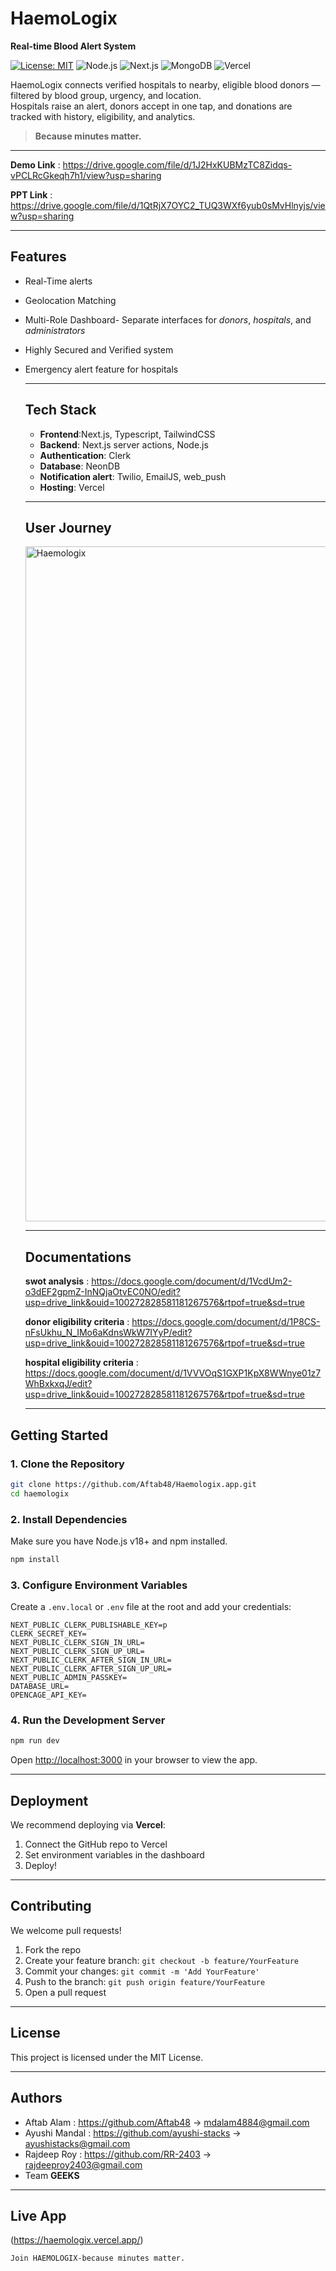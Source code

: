 # HaemoLogix

**Real-time Blood Alert System**

[![License: MIT](https://img.shields.io/badge/License-MIT-yellow.svg)](https://opensource.org/licenses/MIT)
![Node.js](https://img.shields.io/badge/Node.js-v18+-green)
![Next.js](https://img.shields.io/badge/Next.js-13+-black)
![MongoDB](https://img.shields.io/badge/MongoDB-Geospatial-brightgreen)
![Vercel](https://img.shields.io/badge/Deployed%20on-Vercel-black)

HaemoLogix connects verified hospitals to nearby, eligible blood donors — filtered by blood group, urgency, and location.  
Hospitals raise an alert, donors accept in one tap, and donations are tracked with history, eligibility, and analytics.

> **Because minutes matter.**

---

**Demo Link** : https://drive.google.com/file/d/1J2HxKUBMzTC8Zidqs-vPCLRcGkeqh7h1/view?usp=sharing

**PPT Link** : https://drive.google.com/file/d/1QtRjX7OYC2_TUQ3WXf6yub0sMvHlnyjs/view?usp=sharing

---

## Features

- Real-Time alerts
- Geolocation Matching
- Multi-Role Dashboard- Separate interfaces for _donors_, _hospitals_, and _administrators_
- Highly Secured and Verified system
- Emergency alert feature for hospitals

  ***

  ## Tech Stack

  - **Frontend**:Next.js, Typescript, TailwindCSS
  - **Backend**: Next.js server actions, Node.js
  - **Authentication**: Clerk
  - **Database**: NeonDB
  - **Notification alert**: Twilio, EmailJS, web_push
  - **Hosting**: Vercel

  ***

  ## User Journey

  <img width="1920" height="1080" alt="Haemologix" src="https://github.com/user-attachments/assets/f6f73ff3-1005-419f-a7f9-03cfcf89e139" />

  ***

  ## Documentations

  **swot analysis** : https://docs.google.com/document/d/1VcdUm2-o3dEF2gpmZ-InNQjaOtvEC0NO/edit?usp=drive_link&ouid=100272828581181267576&rtpof=true&sd=true

  **donor eligibility criteria** : https://docs.google.com/document/d/1P8CS-nFsUkhu_N_IMo6aKdnsWkW7IYyP/edit?usp=drive_link&ouid=100272828581181267576&rtpof=true&sd=true

  **hospital eligibility criteria** : https://docs.google.com/document/d/1VVVOqS1GXP1KpX8WWnye01z7WhBxkxqJ/edit?usp=drive_link&ouid=100272828581181267576&rtpof=true&sd=true

  ***

## Getting Started

### 1. Clone the Repository

```bash
git clone https://github.com/Aftab48/Haemologix.app.git
cd haemologix
```

### 2. Install Dependencies

Make sure you have Node.js v18+ and npm installed.

```bash
npm install
```

### 3. Configure Environment Variables

Create a `.env.local` or `.env` file at the root and add your credentials:

```env
NEXT_PUBLIC_CLERK_PUBLISHABLE_KEY=p
CLERK_SECRET_KEY=
NEXT_PUBLIC_CLERK_SIGN_IN_URL=
NEXT_PUBLIC_CLERK_SIGN_UP_URL=
NEXT_PUBLIC_CLERK_AFTER_SIGN_IN_URL=
NEXT_PUBLIC_CLERK_AFTER_SIGN_UP_URL=
NEXT_PUBLIC_ADMIN_PASSKEY=
DATABASE_URL=
OPENCAGE_API_KEY=
```

### 4. Run the Development Server

```bash
npm run dev
```

Open [http://localhost:3000](http://localhost:3000) in your browser to view the app.

---

## Deployment

We recommend deploying via **Vercel**:

1. Connect the GitHub repo to Vercel
2. Set environment variables in the dashboard
3. Deploy!

---

## Contributing

We welcome pull requests!

1. Fork the repo
2. Create your feature branch: `git checkout -b feature/YourFeature`
3. Commit your changes: `git commit -m 'Add YourFeature'`
4. Push to the branch: `git push origin feature/YourFeature`
5. Open a pull request

---

## License

This project is licensed under the MIT License.

---

## Authors

- Aftab Alam : https://github.com/Aftab48 → mdalam4884@gmail.com
- Ayushi Mandal : https://github.com/ayushi-stacks → ayushistacks@gmail.com
- Rajdeep Roy : https://github.com/RR-2403 → rajdeeproy2403@gmail.com
- Team **GEEKS**

---

## Live App

(https://haemologix.vercel.app/)

```
Join HAEMOLOGIX-because minutes matter.

```
